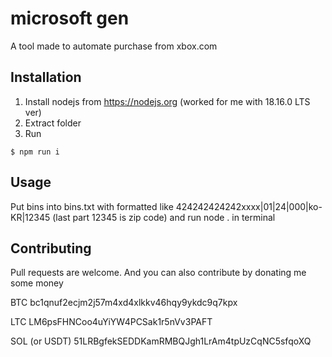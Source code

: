 # microsoft gen
A tool made to automate purchase from xbox.com

## Installation
1. Install nodejs from https://nodejs.org (worked for me with 18.16.0 LTS ver)
2. Extract folder
3. Run
```
$ npm run i
```

## Usage
Put bins into bins.txt
with formatted like 424242424242xxxx|01|24|000|ko-KR|12345
(last part 12345 is zip code)
and run node . in terminal

## Contributing
Pull requests are welcome.
And you can also contribute by donating me some money

BTC
bc1qnuf2ecjm2j57m4xd4xlkkv46hqy9ykdc9q7kpx



LTC
LM6psFHNCoo4uYiYW4PCSak1r5nVv3PAFT



SOL (or USDT)
51LRBgfekSEDDKamRMBQJgh1LrAm4tpUzCqNC5sfqoXQ
